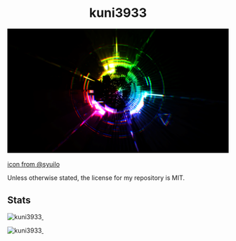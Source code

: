 <h1 align="center">kuni3933</h1>

<img src="./img/BxV2pw7CAAAjeSf.png"/>

<a href="https://twitter.com/syuilo/status/510444594861842433">icon from @syuilo</a>

<!--
## Links

- <a href="">🐦 Twitter</a>
-->

Unless otherwise stated, the license for my repository is MIT.

## Stats

<a href="https://github.com/anuraghazra/github-readme-stats">
    <p>&nbsp;<img align="left" src="https://github-readme-stats.vercel.app/api?username=kuni3933&count_private=true&show_icons=true&locale=en&theme=tokyonight" alt="kuni3933" href="" /></p>
</a>
<a href="https://github.com/anuraghazra/github-readme-stats">
    <p>&nbsp;<img align="left" src="https://github-readme-stats.vercel.app/api/top-langs/?username=kuni3933&count_private=true&show_icons=true&theme=tokyonight" alt="kuni3933" href=""/></p>
</a>
